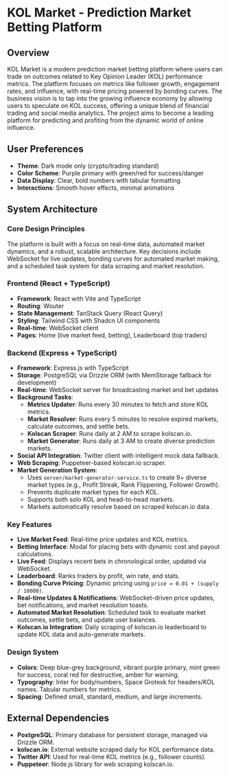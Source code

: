# KOL Market - Prediction Market Betting Platform

## Overview
KOL Market is a modern prediction market betting platform where users can trade on outcomes related to Key Opinion Leader (KOL) performance metrics. The platform focuses on metrics like follower growth, engagement rates, and influence, with real-time pricing powered by bonding curves. The business vision is to tap into the growing influence economy by allowing users to speculate on KOL success, offering a unique blend of financial trading and social media analytics. The project aims to become a leading platform for predicting and profiting from the dynamic world of online influence.

## User Preferences
- **Theme**: Dark mode only (crypto/trading standard)
- **Color Scheme**: Purple primary with green/red for success/danger
- **Data Display**: Clear, bold numbers with tabular formatting
- **Interactions**: Smooth hover effects, minimal animations

## System Architecture

### Core Design Principles
The platform is built with a focus on real-time data, automated market dynamics, and a robust, scalable architecture. Key decisions include WebSocket for live updates, bonding curves for automated market making, and a scheduled task system for data scraping and market resolution.

### Frontend (React + TypeScript)
- **Framework**: React with Vite and TypeScript
- **Routing**: Wouter
- **State Management**: TanStack Query (React Query)
- **Styling**: Tailwind CSS with Shadcn UI components
- **Real-time**: WebSocket client
- **Pages**: Home (live market feed, betting), Leaderboard (top traders)

### Backend (Express + TypeScript)
- **Framework**: Express.js with TypeScript
- **Storage**: PostgreSQL via Drizzle ORM (with MemStorage fallback for development)
- **Real-time**: WebSocket server for broadcasting market and bet updates
- **Background Tasks**:
    - **Metrics Updater**: Runs every 30 minutes to fetch and store KOL metrics.
    - **Market Resolver**: Runs every 5 minutes to resolve expired markets, calculate outcomes, and settle bets.
    - **Kolscan Scraper**: Runs daily at 2 AM to scrape kolscan.io.
    - **Market Generator**: Runs daily at 3 AM to create diverse prediction markets.
- **Social API Integration**: Twitter client with intelligent mock data fallback.
- **Web Scraping**: Puppeteer-based kolscan.io scraper.
- **Market Generation System**:
    - Uses `server/market-generator-service.ts` to create 9+ diverse market types (e.g., Profit Streak, Rank Flippening, Follower Growth).
    - Prevents duplicate market types for each KOL.
    - Supports both solo KOL and head-to-head markets.
    - Markets automatically resolve based on scraped kolscan.io data.

### Key Features
- **Live Market Feed**: Real-time price updates and KOL metrics.
- **Betting Interface**: Modal for placing bets with dynamic cost and payout calculations.
- **Live Feed**: Displays recent bets in chronological order, updated via WebSocket.
- **Leaderboard**: Ranks traders by profit, win rate, and stats.
- **Bonding Curve Pricing**: Dynamic pricing using `price = 0.01 + (supply / 10000)`.
- **Real-time Updates & Notifications**: WebSocket-driven price updates, bet notifications, and market resolution toasts.
- **Automated Market Resolution**: Scheduled task to evaluate market outcomes, settle bets, and update user balances.
- **Kolscan.io Integration**: Daily scraping of kolscan.io leaderboard to update KOL data and auto-generate markets.

### Design System
- **Colors**: Deep blue-grey background, vibrant purple primary, mint green for success, coral red for destructive, amber for warning.
- **Typography**: Inter for body/numbers, Space Grotesk for headers/KOL names. Tabular numbers for metrics.
- **Spacing**: Defined small, standard, medium, and large increments.

## External Dependencies
- **PostgreSQL**: Primary database for persistent storage, managed via Drizzle ORM.
- **kolscan.io**: External website scraped daily for KOL performance data.
- **Twitter API**: Used for real-time KOL metrics (e.g., follower counts).
- **Puppeteer**: Node.js library for web scraping kolscan.io.